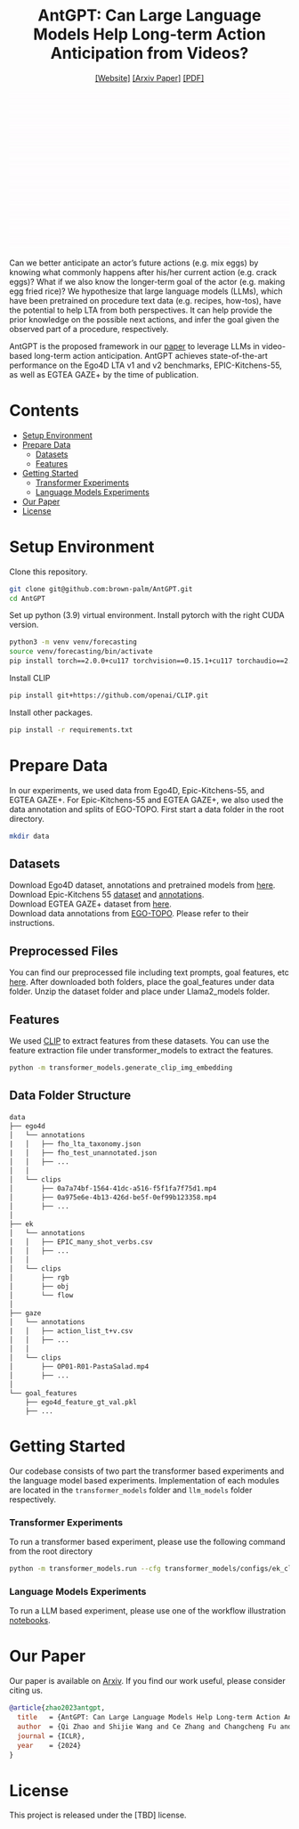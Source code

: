 <div align="center">

# AntGPT: Can Large Language Models Help Long-term Action Anticipation from Videos?

[[Website]](https://brown-palm.github.io/AntGPT/)
[[Arxiv Paper]](https://arxiv.org/abs/2307.16368)
[[PDF]](https://arxiv.org/pdf/2307.16368.pdf)

![](assets/main.gif)
</div>

Can we better anticipate an actor’s future actions (e.g. mix eggs) by knowing what commonly happens after his/her current action (e.g. crack eggs)? What if we also know the longer-term goal of the actor (e.g. making egg fried rice)? We hypothesize that large language models (LLMs), which have been pretrained on procedure text data (e.g. recipes, how-tos), have the potential to help LTA from both perspectives. It can help provide the prior knowledge on the possible next actions, and infer the goal given the observed part of a procedure, respectively. 

AntGPT is the proposed framework in our [paper](https://arxiv.org/abs/2307.16368) to leverage LLMs in video-based long-term action anticipation. AntGPT achieves state-of-the-art performance on the Ego4D LTA v1 and v2 benchmarks, EPIC-Kitchens-55, as well as EGTEA GAZE+ by the time of publication.

# Contents
- [Setup Environment](#Setup-Environment)
- [Prepare Data](#Prepare-Data)
  - [Datasets](#Datasets)
  - [Features](#Features)
- [Getting Started](#Getting-Started)
  - [Transformer Experiments](#Transformer-Experiments)
  - [Language Models Experiments](#Language-Models-Experiments)
- [Our Paper](#Our-Paper)
- [License](#License)

# Setup Environment

Clone this repository.

```bash
git clone git@github.com:brown-palm/AntGPT.git
cd AntGPT
```

Set up python (3.9) virtual environment. Install pytorch with the right CUDA version. 

```bash
python3 -m venv venv/forecasting
source venv/forecasting/bin/activate
pip install torch==2.0.0+cu117 torchvision==0.15.1+cu117 torchaudio==2.0.1 --extra-index-url https://download.pytorch.org/whl/cu117
```

Install CLIP
```bash
pip install git+https://github.com/openai/CLIP.git
```

Install other packages.

```bash
pip install -r requirements.txt 
```

# Prepare Data 

In our experiments, we used data from Ego4D, Epic-Kitchens-55, and EGTEA GAZE+. For Epic-Kitchens-55 and EGTEA GAZE+, we also used the data annotation and splits of EGO-TOPO. First start a data folder in the root directory.
```bash
mkdir data
```

## Datasets

Download Ego4D dataset, annotations and pretrained models from [here](https://github.com/EGO4D/forecasting). <br>
Download Epic-Kitchens 55 [dataset](https://github.com/epic-kitchens/epic-kitchens-download-scripts) and [annotations](https://github.com/epic-kitchens/epic-kitchens-55-annotations). <br>
Download EGTEA GAZE+ dataset from [here](https://cbs.ic.gatech.edu/fpv/). <br>
Download data annotations from [EGO-TOPO](https://github.com/facebookresearch/ego-topo/tree/main). Please refer to their instructions. 

## Preprocessed Files 
You can find our preprocessed file including text prompts, goal features, etc [here](https://drive.google.com/drive/folders/1dPxJyAVBmd5k9i5fYnSoDFRGKY_wsRwN). After downloaded both folders, place the goal_features under data folder. Unzip the dataset folder and place under Llama2_models folder.

## Features
We used [CLIP](https://github.com/openai/CLIP) to extract features from these datasets.
You can use the feature extraction file under transformer_models to extract the features.
```bash
python -m transformer_models.generate_clip_img_embedding
```

## Data Folder Structure

```
data
├── ego4d 
│   └── annotations
|   │   ├── fho_lta_taxonomy.json
|   │   ├── fho_test_unannotated.json
│   │   ├── ...
│   │
│   └── clips
│       ├── 0a7a74bf-1564-41dc-a516-f5f1fa7f75d1.mp4
│       ├── 0a975e6e-4b13-426d-be5f-0ef99b123358.mp4
│       ├── ...
│
├── ek 
│   └── annotations
|   │   ├── EPIC_many_shot_verbs.csv
│   │   ├── ...
│   │
│   └── clips
│       ├── rgb
│       ├── obj
│       └── flow
│
├── gaze 
│   └── annotations
|   │   ├── action_list_t+v.csv
│   │   ├── ...
│   │
│   └── clips
│       ├── OP01-R01-PastaSalad.mp4
│       ├── ...
│
└── goal_features
    ├── ego4d_feature_gt_val.pkl 
    ├── ...

```

# Getting Started
Our codebase consists of two part the transformer based experiments and the language model based experiments. Implementation of each modules are located in the `transformer_models` folder and `llm_models` folder respectively.

### Transformer Experiments

To run a transformer based experiment, please use the following command from the root directory

```bash
python -m transformer_models.run --cfg transformer_models/configs/ek_clip_feature_best.yaml --exp_name ek_lta/clip_feature
```

### Language Models Experiments

To run a LLM based experiment, please use one of the workflow illustration [notebooks](llm_models/Finetuning/workflow_illustration.ipynb).

# Our Paper 

Our paper is available on [Arxiv](https://arxiv.org/abs/2307.16368). If you find our work  useful, please consider citing us. 
```bibtex
@article{zhao2023antgpt,
  title   = {AntGPT: Can Large Language Models Help Long-term Action Anticipation from Videos?},
  author  = {Qi Zhao and Shijie Wang and Ce Zhang and Changcheng Fu and Min Quan Do and Nakul Agarwal and Kwonjoon Lee and Chen Sun},
  journal = {ICLR},
  year    = {2024}
}
```

# License

This project is released under the [TBD] license.
